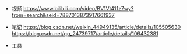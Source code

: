 - 视频
https://www.bilibili.com/video/BV1Vt411z7wy?from=search&seid=7887013873917661937

- 笔记
https://blog.csdn.net/weixin_44949135/article/details/105505630
https://blog.csdn.net/qq_24739717/article/details/106432381

- 工具
